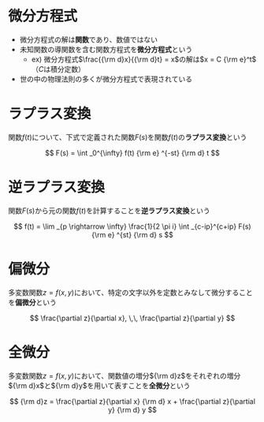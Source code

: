 # 微分方程式

- 微分方程式の解は**関数**であり、数値ではない
- 未知関数の導関数を含む関数方程式を**微分方程式**という
    - ex) 微分方程式$\frac{{\rm d}x}{{\rm d}t} = x$の解は$x = C {\rm e}^t$（$C$は積分定数）
- 世の中の物理法則の多くが微分方程式で表現されている

# ラプラス変換

関数$f(t)$について、下式で定義された関数$F(s)$を関数$f(t)$の**ラプラス変換**という

$$
F(s) = \int _0^{\infty} f(t) {\rm e} ^{-st} {\rm d} t
$$

# 逆ラプラス変換

関数$F(s)$から元の関数$f(t)$を計算することを**逆ラプラス変換**という

$$
f(t) = \lim _{p \rightarrow \infty} \frac{1}{2 \pi i} \int _{c-ip}^{c+ip} F(s) {\rm e} ^{st} {\rm d} s
$$

# 偏微分

多変数関数$z = f(x, y)$において、特定の文字以外を定数とみなして微分することを**偏微分**という

$$
\frac{\partial z}{\partial x}, \,\, \frac{\partial z}{\partial y}
$$

# 全微分

多変数関数$z = f(x, y)$において、関数値の増分${\rm d}z$をそれぞれの増分${\rm d}x$と${\rm d}y$を用いて表すことを**全微分**という

$$
{\rm d}z = \frac{\partial z}{\partial x} {\rm d} x + \frac{\partial z}{\partial y} {\rm d} y
$$
